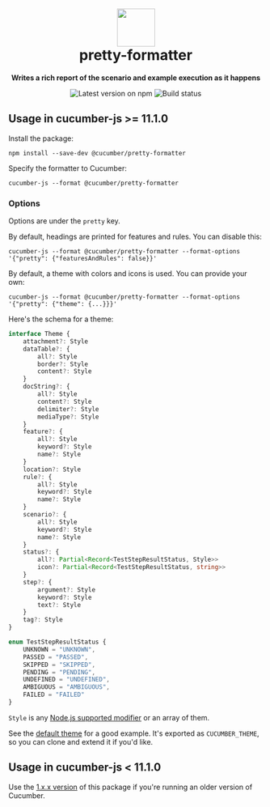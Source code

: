 <h1 align="center">
  <img alt="" width="75" src="https://github.com/cucumber.png"/>
  <br>
  pretty-formatter
</h1>
<p align="center">
  <b>Writes a rich report of the scenario and example execution as it happens</b>
</p>

<p align="center">
  <a href="https://www.npmjs.com/package/@cucumber/pretty-formatter" style="text-decoration: none"><img src="https://img.shields.io/npm/v/@cucumber/pretty-formatter?style=flat&color=dark-green" alt="Latest version on npm"></a>
  <a href="https://github.com/cucumber/pretty-formatter/actions" style="text-decoration: none"><img src="https://github.com/cucumber/pretty-formatter/actions/workflows/test-javascript.yaml/badge.svg" alt="Build status"></a>
</p>

## Usage in cucumber-js >= 11.1.0

Install the package:

```shell
npm install --save-dev @cucumber/pretty-formatter
```

Specify the formatter to Cucumber:

```shell
cucumber-js --format @cucumber/pretty-formatter
```

### Options

Options are under the `pretty` key.

By default, headings are printed for features and rules. You can disable this:

```shell
cucumber-js --format @cucumber/pretty-formatter --format-options '{"pretty": {"featuresAndRules": false}}'
```

By default, a theme with colors and icons is used. You can provide your own:

```shell
cucumber-js --format @cucumber/pretty-formatter --format-options '{"pretty": {"theme": {...}}}'
```

Here's the schema for a theme:

```ts
interface Theme {
    attachment?: Style
    dataTable?: {
        all?: Style
        border?: Style
        content?: Style
    }
    docString?: {
        all?: Style
        content?: Style
        delimiter?: Style
        mediaType?: Style
    }
    feature?: {
        all?: Style
        keyword?: Style
        name?: Style
    }
    location?: Style
    rule?: {
        all?: Style
        keyword?: Style
        name?: Style
    }
    scenario?: {
        all?: Style
        keyword?: Style
        name?: Style
    }
    status?: {
        all?: Partial<Record<TestStepResultStatus, Style>>
        icon?: Partial<Record<TestStepResultStatus, string>>
    }
    step?: {
        argument?: Style
        keyword?: Style
        text?: Style
    }
    tag?: Style
}

enum TestStepResultStatus {
    UNKNOWN = "UNKNOWN",
    PASSED = "PASSED",
    SKIPPED = "SKIPPED",
    PENDING = "PENDING",
    UNDEFINED = "UNDEFINED",
    AMBIGUOUS = "AMBIGUOUS",
    FAILED = "FAILED"
}
```

`Style` is any [Node.js supported modifier](https://nodejs.org/api/util.html#modifiers) or an array of them.

See the [default theme](./src/theme.ts) for a good example. It's exported as `CUCUMBER_THEME`, so you can clone and extend it if you'd like.

## Usage in cucumber-js < 11.1.0

Use the [1.x.x version](https://www.npmjs.com/package/@cucumber/pretty-formatter/v/1.0.1) of this package if you're running an older version of Cucumber.